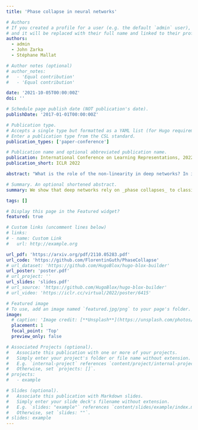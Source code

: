 ```yaml
---
title: 'Phase collapse in neural networks'

# Authors
# If you created a profile for a user (e.g. the default `admin` user), write the username (folder name) here
# and it will be replaced with their full name and linked to their profile.
authors:
  - admin
  - John Zarka
  - Stéphane Mallat

# Author notes (optional)
# author_notes:
#   - 'Equal contribution'
#   - 'Equal contribution'

date: '2021-10-05T00:00:00Z'
doi: ''

# Schedule page publish date (NOT publication's date).
publishDate: '2017-01-01T00:00:00Z'

# Publication type.
# Accepts a single type but formatted as a YAML list (for Hugo requirements).
# Enter a publication type from the CSL standard.
publication_types: ['paper-conference']

# Publication name and optional abbreviated publication name.
publication: International Conference on Learning Representations, 2022
publication_short: ICLR 2022

abstract: "What is the role of the non-linearity in deep networks? In image classification, it was shown that it leads to a _neural collapse_, where images from the same class are all mapped to the same representation. There have been two main theories, one based on sparsity assumptions (using soft-thresoldings) and one based on symmetry groups (using complex moduli). We show that the mechanism at play in deep networks is the latter, and introduce the _phase collapse_ operation which is **both necessary and sufficient** to reach high classification accuracies. It leads to a **simplified architecture without learned biases nor spatial filters** that is mathematically easier to reason about, while preserving performance."

# Summary. An optional shortened abstract.
summary: We show that deep networks rely on _phase collapses_ to classify images, **rather than sparse coding** as assumed in previous works, and introduce **a simplified architecture with minimal learning** while maintaining high accuracy.

tags: []

# Display this page in the Featured widget?
featured: true

# Custom links (uncomment lines below)
# links:
# - name: Custom Link
#   url: http://example.org

url_pdf: 'https://arxiv.org/pdf/2110.05283.pdf'
url_code: 'https://github.com/FlorentinGuth/PhaseCollapse'
# url_dataset: 'https://github.com/HugoBlox/hugo-blox-builder'
url_poster: 'poster.pdf'
# url_project: ''
url_slides: 'slides.pdf'
# url_source: 'https://github.com/HugoBlox/hugo-blox-builder'
# url_video: 'https://iclr.cc/virtual/2022/poster/6415'

# Featured image
# To use, add an image named `featured.jpg/png` to your page's folder.
image:
  # caption: 'Image credit: [**Unsplash**](https://unsplash.com/photos/pLCdAaMFLTE)'
  placement: 1
  focal_point: 'Top'
  preview_only: false

# Associated Projects (optional).
#   Associate this publication with one or more of your projects.
#   Simply enter your project's folder or file name without extension.
#   E.g. `internal-project` references `content/project/internal-project/index.md`.
#   Otherwise, set `projects: []`.
# projects:
#   - example

# Slides (optional).
#   Associate this publication with Markdown slides.
#   Simply enter your slide deck's filename without extension.
#   E.g. `slides: "example"` references `content/slides/example/index.md`.
#   Otherwise, set `slides: ""`.
# slides: example
---
```


<!-- {{% callout note %}}
Click the _Cite_ button above to demo the feature to enable visitors to import publication metadata into their reference management software.
{{% /callout %}}

{{% callout note %}}
Create your slides in Markdown - click the _Slides_ button to check out the example.
{{% /callout %}}

Add the publication's **full text** or **supplementary notes** here. You can use rich formatting such as including [code, math, and images](https://docs.hugoblox.com/content/writing-markdown-latex/). -->
